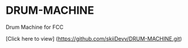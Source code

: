 # DRUM-MACHINE
Drum Machine for FCC

[Click here to view] (https://github.com/skiiDevv/DRUM-MACHINE.git)
